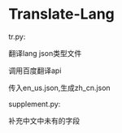 # Translate-Lang

tr.py:


翻译lang json类型文件

调用百度翻译api


传入en_us.json,生成zh_cn.json




supplement.py:


补充中文中未有的字段
